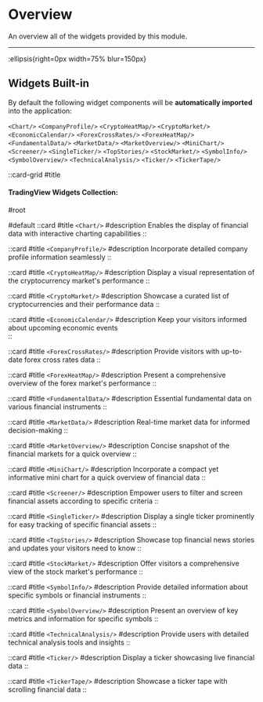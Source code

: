 # Overview

An overview all of the widgets provided by this module.

---

:ellipsis{right=0px width=75% blur=150px}

## Widgets Built-in

By default the following widget components will be **automatically imported** into the application:

  `<Chart/>` 
  `<CompanyProfile/>` 
  `<CryptoHeatMap/>` 
  `<CryptoMarket/>` 
  `<EconomicCalendar/>` 
  `<ForexCrossRates/>` 
  `<ForexHeatMap/>` 
  `<FundamentalData/>` 
  `<MarketData/>` 
  `<MarketOverview/>` 
  `<MiniChart/>` 
  `<Screener/>` 
  `<SingleTicker/>` 
  `<TopStories/>` 
  `<StockMarket/>` 
  `<SymbolInfo/>` 
  `<SymbolOverview/>` 
  `<TechnicalAnalysis/>` 
  `<Ticker/>` 
  `<TickerTape/>` 

::card-grid
#title
#### TradingView Widgets Collection:

#root
<!-- :ellipsis{left=0px width=40rem top=10rem blur=140px} -->

<!-- All Icons from https://icones.js.org/ -->

#default
  ::card
  #title
  `<Chart/>`
  #description
  Enables the display of financial data with interactive charting capabilities
  ::

  ::card
  #title
  `<CompanyProfile/>`
  #description
  Incorporate detailed company profile information seamlessly
  ::

  ::card
  #title
  `<CryptoHeatMap/>`
  #description
  Display a visual representation of the cryptocurrency market's performance
  ::

  ::card
  #title
  `<CryptoMarket/>`
  #description
  Showcase a curated list of cryptocurrencies and their performance data 
  ::

  ::card
  #title
  `<EconomicCalendar/>`
  #description
  Keep your visitors informed about upcoming economic events  
  ::

  ::card
  #title
  `<ForexCrossRates/>`
  #description
  Provide visitors with up-to-date forex cross rates data
  ::

  ::card
  #title
  `<ForexHeatMap/>`
  #description
  Present a comprehensive overview of the forex market's performance
  ::

  ::card
  #title
  `<FundamentalData/>`
  #description
  Essential fundamental data on various financial instruments
  ::

  ::card
  #title
  `<MarketData/>`
  #description
  Real-time market data for informed decision-making 
  ::

  ::card
  #title
  `<MarketOverview/>`
  #description
  Concise snapshot of the financial markets for a quick overview
  ::

  ::card
  #title
  `<MiniChart/>`
  #description
  Incorporate a compact yet informative mini chart for a quick overview of financial data
  ::

  ::card
  #title
  `<Screener/>`
  #description
  Empower users to filter and screen financial assets according to specific criteria
  ::

  ::card
  #title
  `<SingleTicker/>`
  #description
  Display a single ticker prominently for easy tracking of specific financial assets
  ::

  ::card
  #title
  `<TopStories/>`
  #description
  Showcase top financial news stories and updates your visitors need to know
  ::

  ::card
  #title
  `<StockMarket/>`
  #description
  Offer visitors a comprehensive view of the stock market's performance 
  ::

  ::card
  #title
  `<SymbolInfo/>`
  #description
  Provide detailed information about specific symbols or financial instruments
  ::

  ::card
  #title
  `<SymbolOverview/>`
  #description
  Present an overview of key metrics and information for specific symbols
  ::
  
  ::card
  #title
  `<TechnicalAnalysis/>`
  #description
  Provide users with detailed technical analysis tools and insights
  ::

  ::card
  #title
  `<Ticker/>`
  #description
  Display a ticker showcasing live financial data
  ::

  ::card
  #title
  `<TickerTape/>`
  #description
  Showcase a ticker tape with scrolling financial data
  ::



  

 